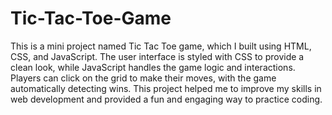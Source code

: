# Tic-Tac-Toe-Game
This is a mini project named Tic Tac Toe game, which I built using HTML, CSS, and JavaScript. The user interface is styled with CSS to provide a clean look, while JavaScript handles the game logic and interactions. Players can click on the grid to make their moves, with the game automatically detecting wins. This project helped me to improve my skills in web development and provided a fun and engaging way to practice coding.
